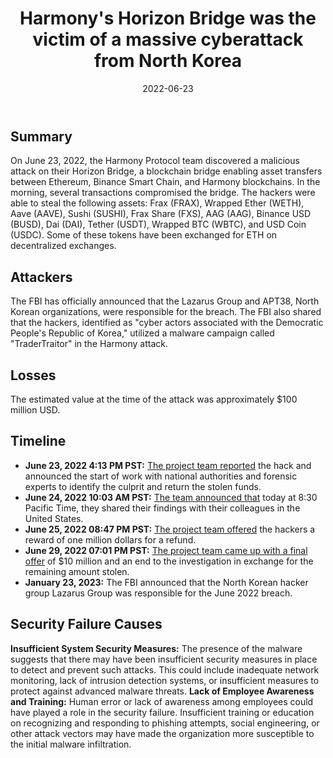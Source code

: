﻿---
date: 2022-06-23
target-entities:
  - Harmony
  - Horizon Bridge
entity-types:
  - Blockchain
  - Bridge
attack-types: Smart Contract Exploit
tags:
  - North Korea
  - Lazarus Group
  - APT38
title: "Harmony's Horizon Bridge was the victim of a massive cyberattack from North Korea"
loss: 100000000
---

## Summary

On June 23, 2022, the Harmony Protocol team discovered a malicious attack on their Horizon Bridge, a blockchain bridge enabling asset transfers between Ethereum, Binance Smart Chain, and Harmony blockchains. In the morning, several transactions compromised the bridge. The hackers were able to steal the following assets: Frax (FRAX), Wrapped Ether (WETH), Aave (AAVE), Sushi (SUSHI), Frax Share (FXS), AAG (AAG), Binance USD (BUSD), Dai (DAI), Tether (USDT), Wrapped BTC (WBTC), and USD Coin (USDC). Some of these tokens have been exchanged for ETH on decentralized exchanges.

## Attackers

The FBI has officially announced that the Lazarus Group and APT38, North Korean organizations, were responsible for the breach. The FBI also shared that the hackers, identified as "cyber actors associated with the Democratic People's Republic of Korea," utilized a malware campaign called "TraderTraitor" in the Harmony attack.

## Losses

The estimated value at the time of the attack was approximately $100 million USD.

## Timeline

- **June 23, 2022 4:13 PM PST:** [The project team reported](https://twitter.com/harmonyprotocol/status/1540110924400324608?cxt=HHwWgMCjubquyd8qAAAA) the hack and announced the start of work with national authorities and forensic experts to identify the culprit and return the stolen funds.
- **June 24, 2022 10:03 AM PST:** [The team announced that](https://twitter.com/harmonyprotocol/status/1540380101308608512?cxt=HHwWgMCj2c7iw-AqAAAA) today at 8:30 Pacific Time, they shared their findings with their colleagues in the United States.
- **June 25, 2022 08:47 PM PST:** [The project team offered](https://twitter.com/harmonyprotocol/status/1540904433525088256?cxt=HHwWgICzkeKasuIqAAAA) the hackers a reward of one million dollars for a refund.
- **June 29, 2022 07:01 PM PST:** [The project team came up with a final offer](https://twitter.com/harmonyprotocol/status/1542327345175879680?cxt=HHwWgICjiZCjuecqAAAA) of $10 million and an end to the investigation in exchange for the remaining amount stolen.
- **January 23, 2023:** The FBI announced that the North Korean hacker group Lazarus Group was responsible for the June 2022 breach.

## Security Failure Causes

**Insufficient System Security Measures:** The presence of the malware suggests that there may have been insufficient security measures in place to detect and prevent such attacks. This could include inadequate network monitoring, lack of intrusion detection systems, or insufficient measures to protect against advanced malware threats.
**Lack of Employee Awareness and Training:** Human error or lack of awareness among employees could have played a role in the security failure. Insufficient training or education on recognizing and responding to phishing attempts, social engineering, or other attack vectors may have made the organization more susceptible to the initial malware infiltration.
